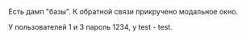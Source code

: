 Есть дамп "базы".
К обратной связи прикручено модальное окно.

У пользователей 1 и 3 пароль 1234, у test - test.